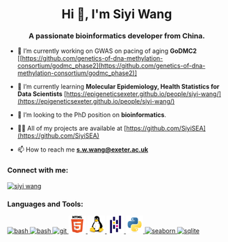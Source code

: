 <h1 align="center">Hi 👋, I'm Siyi Wang</h1>
<h3 align="center">A passionate bioinformatics developer from China.</h3>

- 🔭 I’m currently working on GWAS on pacing of aging **GoDMC2** [[https://github.com/genetics-of-dna-methylation-consortium/godmc_phase2](https://github.com/genetics-of-dna-methylation-consortium/godmc_phase2)]

- 🌱 I’m currently learning **Molecular Epidemiology, Health Statistics for Data Scientists** [https://epigeneticsexeter.github.io/people/siyi-wang/](https://epigeneticsexeter.github.io/people/siyi-wang/)

- 👯 I’m looking to the PhD position on **bioinformatics**.

- 👨‍💻 All of my projects are available at [https://github.com/SiyiSEA](https://github.com/SiyiSEA)

- 📫 How to reach me **s.w.wang@exeter.ac.uk**

<h3 align="left">Connect with me:</h3>
<p align="left">
<a href="https://linkedin.com/in/siyi wang" target="blank"><img align="center" src="https://raw.githubusercontent.com/rahuldkjain/github-profile-readme-generator/master/src/images/icons/Social/linked-in-alt.svg" alt="siyi wang" height="30" width="40" /></a>
</p>

<h3 align="left">Languages and Tools:</h3>
<p align="left"> <a href="https://posit.co/download/rstudio-desktop/" target="_blank" rel="noreferrer"> <img src="https://posit.co/wp-content/uploads/2022/10/RStudio-Logo_old-symbolmark.svg" alt="bash" width="40" height="40"/> </a> <a href="https://www.gnu.org/software/bash/" target="_blank" rel="noreferrer"> <img src="https://www.vectorlogo.zone/logos/gnu_bash/gnu_bash-icon.svg" alt="bash" width="40" height="40"/> </a> <a href="https://git-scm.com/" target="_blank" rel="noreferrer"> <img src="https://www.vectorlogo.zone/logos/git-scm/git-scm-icon.svg" alt="git" width="40" height="40"/> </a> <a href="https://www.w3.org/html/" target="_blank" rel="noreferrer"> <img src="https://raw.githubusercontent.com/devicons/devicon/master/icons/html5/html5-original-wordmark.svg" alt="html5" width="40" height="40"/> </a> <a href="https://www.linux.org/" target="_blank" rel="noreferrer"> <img src="https://raw.githubusercontent.com/devicons/devicon/master/icons/linux/linux-original.svg" alt="linux" width="40" height="40"/> </a> <a href="https://pandas.pydata.org/" target="_blank" rel="noreferrer"> <img src="https://raw.githubusercontent.com/devicons/devicon/2ae2a900d2f041da66e950e4d48052658d850630/icons/pandas/pandas-original.svg" alt="pandas" width="40" height="40"/> </a> <a href="https://www.python.org" target="_blank" rel="noreferrer"> <img src="https://raw.githubusercontent.com/devicons/devicon/master/icons/python/python-original.svg" alt="python" width="40" height="40"/> </a> <a href="https://seaborn.pydata.org/" target="_blank" rel="noreferrer"> <img src="https://seaborn.pydata.org/_images/logo-mark-lightbg.svg" alt="seaborn" width="40" height="40"/> </a> <a href="https://www.sqlite.org/" target="_blank" rel="noreferrer"> <img src="https://www.vectorlogo.zone/logos/sqlite/sqlite-icon.svg" alt="sqlite" width="40" height="40"/> </a> </p>

<!-- This content will not appear in the rendered Markdown -->
<!--[![SiyiSEA's GitHub stats](https://github-readme-stats.vercel.app/api?username=siyisea&show_icons=true&theme=radical)](https://github.com/anuraghazra/github-readme-stats)-->

